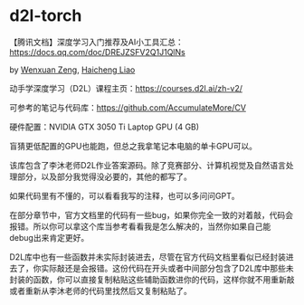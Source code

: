 # d2l-torch

【腾讯文档】深度学习入门推荐及AI小工具汇总：https://docs.qq.com/doc/DREJZSFV2Q1J1QlNs

by [Wenxuan Zeng](https://wenxuanzeng.netlify.app/), [Haicheng Liao](https://petrichor625.github.io/)

动手学深度学习（D2L）课程主页：https://courses.d2l.ai/zh-v2/

可参考的笔记与代码库：https://github.com/AccumulateMore/CV

硬件配置：NVIDIA GTX 3050 Ti Laptop GPU (4 GB)

盲猜更低配置的GPU也能跑，但总之我拿笔记本电脑的单卡GPU可以。

该库包含了李沐老师D2L作业答案源码。除了竞赛部分、计算机视觉及自然语言处理部分，以及部分我觉得没必要的，其他的都写了。

如果代码里有不懂的，可以看看我写的注释，也可以多问问GPT。

在部分章节中，官方文档里的代码有一些bug，如果你完全一致的对着敲，代码会报错。所以你可以拿这个库当参考看看我是怎么解决的，当然你如果自己能debug出来肯定更好。

D2L库中也有一些函数并未实际封装进去，尽管在官方代码文档里看似已经封装进去了，你实际敲还是会报错。这份代码在开头或者中间部分包含了D2L库中那些未封装的函数，你可以直接复制粘贴这些辅助函数进你的代码，这样你就不用重新敲或者重新从李沐老师的代码里找然后又复制粘贴了。
